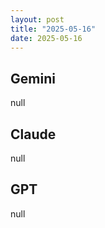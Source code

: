 ```yaml
---
layout: post
title: "2025-05-16"
date: 2025-05-16
---
```


## Gemini

null

## Claude

null

## GPT

null
